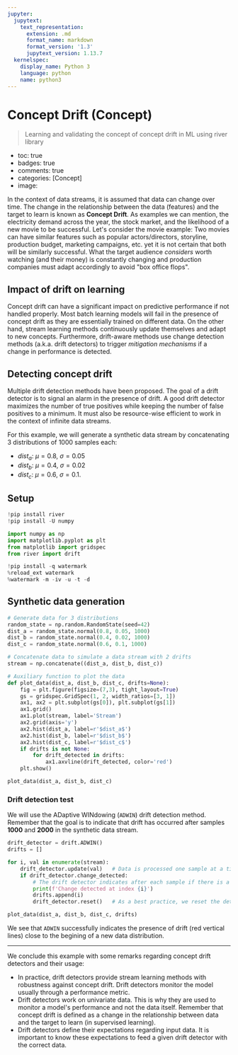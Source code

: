 ```yaml
---
jupyter:
  jupytext:
    text_representation:
      extension: .md
      format_name: markdown
      format_version: '1.3'
      jupytext_version: 1.13.7
  kernelspec:
    display_name: Python 3
    language: python
    name: python3
---
```


<!-- #region id="uFnpg9coKEpG" -->
# Concept Drift (Concept)
> Learning and validating the concept of concept drift in ML using river library

- toc: true
- badges: true
- comments: true
- categories: [Concept]
- image:
<!-- #endregion -->

<!-- #region pycharm={"name": "#%% md\n"} id="J8jA0rSdIH9-" -->
In the context of data streams, it is assumed that data can change over time. The change in the relationship between the data (features) and the target to learn is known as **Concept Drift**. As examples we can mention, the electricity demand across the year, the stock market, and the likelihood of a new movie to be successful. Let's consider the movie example: Two movies can have similar features such as popular actors/directors, storyline, production budget, marketing campaigns, etc. yet it is not certain that both will be similarly successful. What the target audience *considers* worth watching (and their money) is constantly changing and production companies must adapt accordingly to avoid "box office flops".

## Impact of drift on learning

Concept drift can have a significant impact on predictive performance if not handled properly. Most batch learning models will fail in the presence of concept drift as they are essentially trained on different data. On the other hand, stream learning methods continuously update themselves and adapt to new concepts. Furthermore, drift-aware methods use change detection methods (a.k.a. drift detectors) to trigger *mitigation mechanisms* if a change in performance is detected.

## Detecting concept drift

Multiple drift detection methods have been proposed. The goal of a drift detector is to signal an alarm in the presence of drift. A good drift detector maximizes the number of true positives while keeping the number of false positives to a minimum. It must also be resource-wise efficient to work in the context of infinite data streams.

For this example, we will generate a synthetic data stream by concatenating 3 distributions of 1000 samples each:

- $dist_a$: $\mu=0.8$, $\sigma=0.05$
- $dist_b$: $\mu=0.4$, $\sigma=0.02$
- $dist_c$: $\mu=0.6$, $\sigma=0.1$.
<!-- #endregion -->

<!-- #region id="PasR1CuXJxNv" -->
## Setup
<!-- #endregion -->

```python id="It-vcW2kIjMr"
!pip install river
!pip install -U numpy
```

```python id="sw24c-Z0JpdE"
import numpy as np
import matplotlib.pyplot as plt
from matplotlib import gridspec
from river import drift
```

```python colab={"base_uri": "https://localhost:8080/"} id="anFBvNsfJ3_d" outputId="e5a3ed25-ec3b-4681-ba34-6c5bee6fcfaf"
!pip install -q watermark
%reload_ext watermark
%watermark -m -iv -u -t -d
```

<!-- #region id="9N2Uyi-fJzbA" -->
## Synthetic data generation
<!-- #endregion -->

```python jupyter={"outputs_hidden": false} pycharm={"name": "#%%\n"} id="wyb4HmcXIH-H" colab={"base_uri": "https://localhost:8080/", "height": 225} outputId="83f3ff6d-1f99-4dfd-e0b2-20a24a53744e"
# Generate data for 3 distributions
random_state = np.random.RandomState(seed=42)
dist_a = random_state.normal(0.8, 0.05, 1000)
dist_b = random_state.normal(0.4, 0.02, 1000)
dist_c = random_state.normal(0.6, 0.1, 1000)

# Concatenate data to simulate a data stream with 2 drifts
stream = np.concatenate((dist_a, dist_b, dist_c))

# Auxiliary function to plot the data
def plot_data(dist_a, dist_b, dist_c, drifts=None):
    fig = plt.figure(figsize=(7,3), tight_layout=True)
    gs = gridspec.GridSpec(1, 2, width_ratios=[3, 1])
    ax1, ax2 = plt.subplot(gs[0]), plt.subplot(gs[1])
    ax1.grid()
    ax1.plot(stream, label='Stream')
    ax2.grid(axis='y')
    ax2.hist(dist_a, label=r'$dist_a$')
    ax2.hist(dist_b, label=r'$dist_b$')
    ax2.hist(dist_c, label=r'$dist_c$')
    if drifts is not None:
        for drift_detected in drifts:
            ax1.axvline(drift_detected, color='red')
    plt.show()

plot_data(dist_a, dist_b, dist_c)
```

<!-- #region pycharm={"name": "#%% md\n"} id="rgqOMx4-IH-L" -->
### Drift detection test

We will use the ADaptive WINdowing (`ADWIN`) drift detection method. Remember that the goal is to indicate that drift has occurred after samples **1000** and **2000** in the synthetic data stream.
<!-- #endregion -->

```python jupyter={"outputs_hidden": false} pycharm={"name": "#%%\n"} id="nx526ymrIH-M" colab={"base_uri": "https://localhost:8080/", "height": 605} outputId="2f5b8204-8e8e-4fae-9546-9893c5831bb9"
drift_detector = drift.ADWIN()
drifts = []

for i, val in enumerate(stream):
    drift_detector.update(val)   # Data is processed one sample at a time
    if drift_detector.change_detected:
        # The drift detector indicates after each sample if there is a drift in the data
        print(f'Change detected at index {i}')
        drifts.append(i)
        drift_detector.reset()   # As a best practice, we reset the detector

plot_data(dist_a, dist_b, dist_c, drifts)
```

<!-- #region pycharm={"name": "#%% md\n"} id="MmIYq220IH-P" -->
We see that `ADWIN` successfully indicates the presence of drift (red vertical lines) close to the begining of a new data distribution.


---
We conclude this example with some remarks regarding concept drift detectors and their usage:

- In practice, drift detectors provide stream learning methods with robustness against concept drift. Drift detectors monitor the model usually through a performance metric.
- Drift detectors work on univariate data. This is why they are used to monitor a model's performance and not the data itself. Remember that concept drift is defined as a change in the relationship between data and the target to learn (in supervised learning).
- Drift detectors define their expectations regarding input data. It is important to know these expectations to feed a given drift detector with the correct data.

<!-- #endregion -->
